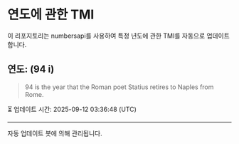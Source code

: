 
# 연도에 관한 TMI

이 리포지토리는 numbersapi를 사용하여 특정 년도에 관한 TMI를 자동으로 업데이트합니다.

## 연도: (94 i)
> 94 is the year that the Roman poet Statius retires to Naples from Rome.

⏳ 업데이트 시간: 2025-09-12 03:36:48 (UTC)

---
자동 업데이트 봇에 의해 관리됩니다.
